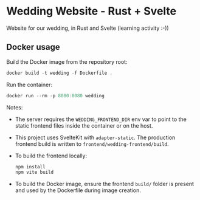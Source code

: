 # Wedding Website - Rust + Svelte
Website for our wedding, in Rust and Svelte (learning activity :-))

## Docker usage

Build the Docker image from the repository root:

```powershell
docker build -t wedding -f Dockerfile .
```

Run the container:

```powershell
docker run --rm -p 8080:8080 wedding
```

Notes:
- The server requires the `WEDDING_FRONTEND_DIR` env var to point to the static frontend files inside the container or on the host.
- This project uses SvelteKit with `adapter-static`. The production frontend build is written to `frontend/wedding-frontend/build`.
- To build the frontend locally:

	```powershell
	npm install
	npm vite build
	```

- To build the Docker image, ensure the frontend `build/` folder is present and used by the Dockerfile during image creation.